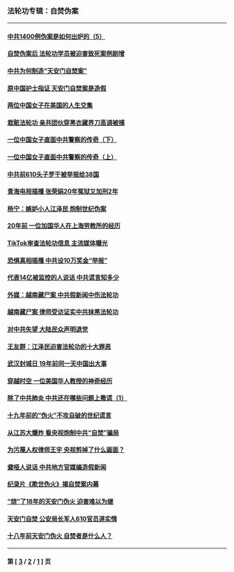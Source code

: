 ### 法轮功专辑：自焚伪案
---
#### [中共1400例伪案是如何出炉的（5）](../../pages/nf5562/n13226831.md?10180430) 
#### [自焚伪案后 法轮功学员被迫害致死案例剧增](../../pages/nf5562/n13190600.md?10180430) 
#### [中共为何制造“天安门自焚案”](../../pages/nf5562/n13183270.md?10180430) 
#### [原中国护士指证 天安门自焚案是造假](../../pages/nf5562/n13172289.md?10180430) 
#### [两位中国女子在美国的人生交集](../../pages/nf5562/n13156138.md?10180430) 
#### [栽赃法轮功 亲共团伙穿黑衣藏界刀高调被捕](../../pages/nf5562/n13073780.md?10180430) 
#### [一位中国女子直面中共警察的传奇（下）](../../pages/nf5562/n12989706.md?10180430) 
#### [一位中国女子直面中共警察的传奇（上）](../../pages/nf5562/n12985072.md?10180430) 
#### [中共前610头子罗干被举报给38国](../../pages/nf5562/n12975419.md?10180430) 
#### [青海电视插播 张荣娟20年冤狱又加刑2年](../../pages/nf5562/n12738166.md?10180430) 
#### [杨宁：嫉妒小人江泽民 炮制世纪伪案](../../pages/nf5562/n12724108.md?10180430) 
#### [20年前 一位加国华人在上海劳教所的经历](../../pages/nf5562/n12707932.md?10180430) 
#### [TikTok审查法轮功信息 主流媒体曝光](../../pages/nf5562/n12362336.md?10180430) 
#### [恐惧真相插播 中共设10万奖金“举报”](../../pages/nf5562/n12306396.md?10180430) 
#### [代表14亿被监控的人说话 中共谎言知多少](../../pages/nf5562/n12297484.md?10180430) 
#### [外媒：越南藏尸案 中共假新闻中伤法轮功](../../pages/nf5562/n12264411.md?10180430) 
#### [越南藏尸案 律师受访证实中共抹黑法轮功](../../pages/nf5562/n12261878.md?10180430) 
#### [对中共失望 大陆民众声明退党](../../pages/nf5562/n12187315.md?10180430) 
#### [王友群：江泽民迫害法轮功的十大罪恶](../../pages/nf5562/n12169074.md?10180430) 
#### [武汉封城日 19年前同一天中国出大事](../../pages/nf5562/n12150901.md?10180430) 
#### [穿越时空  一位美国华人教授的神奇经历](../../pages/nf5562/n12097460.md?10180430) 
#### [除了中共肺炎 中共还在哪些问题上撒谎（1）](../../pages/nf5562/n11955770.md?10180430) 
#### [十九年前的“伪火”不攻自破的世纪谎言](../../pages/nf5562/n11813238.md?10180430) 
#### [从江苏大爆炸 看央视炮制中共“自焚”骗局](../../pages/nf5562/n11140275.md?10180430) 
#### [为污蔑人权律师王宇 央视剪掉了什么画面？](../../pages/nf5562/n11130142.md?10180430) 
#### [聋哑人说话 中共地方官媒编造假新闻](../../pages/nf5562/n11006067.md?10180430) 
#### [纪录片《欺世伪火》揭自焚案内幕](../../pages/nf5562/n11002664.md?10180430) 
#### [“烧”了18年的天安门伪火 迫害难以为继](../../pages/nf5562/n10996660.md?10180430) 
#### [天安门自焚 公安局长军人610官员道实情](../../pages/nf5562/n10997098.md?10180430) 
#### [十八年前天安门伪火 自焚者是什么人？](../../pages/nf5562/n10996556.md?10180430) 

---
#### 第 [ [3](./3.md?10180430) / [2](./2.md?10180430) / [1](./1.md?10180430) ] 页
